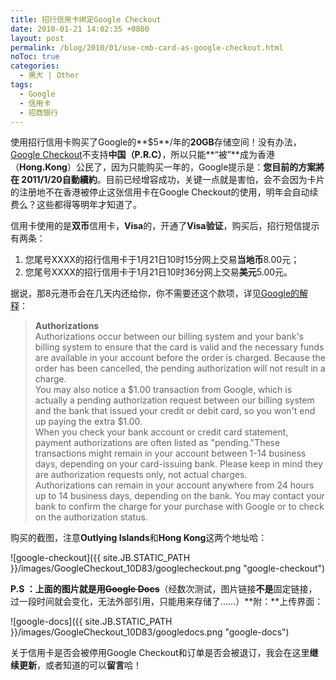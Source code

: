 ```yaml
---
title: 招行信用卡绑定Google Checkout
date: 2010-01-21 14:02:35 +0800
layout: post
permalink: /blog/2010/01/use-cmb-card-as-google-checkout.html
noToc: true
categories:
  - 黑犬 | Other
tags:
  - Google
  - 信用卡
  - 招商银行
---
```

使用招行信用卡购买了Google的**$5**/年的**20GB**存储空间！没有办法，[Google Checkout](https://checkout.google.com/)不支持**中国（P.R.C）**，所以只能**“被”**成为香港（**Hong.Kong**）公民了，因为只能购买一年的，Google提示是：**您目前的方案將在 2011/1/20自動續約**。目前已经增容成功，关键一点就是害怕，会不会因为卡片的注册地不在香港被停止这张信用卡在Google Checkout的使用，明年会自动续费么？这些都得等明年才知道了。

信用卡使用的是**双币**信用卡，**Visa**的，开通了**Visa验证**，购买后，招行短信提示有两条：

1.  您尾号XXXX的招行信用卡于1月21日10时15分网上交易**当地币**8.00元；
2.  您尾号XXXX的招行信用卡于1月21日10时36分网上交易**美元**5.00元。

据说，那8元港币会在几天内还给你，你不需要还这个款项，详见[Google的解释](http://checkout.google.com/support/bin/answer.py?hl=en&answer=105940)：

> **Authorizations**  
> Authorizations occur between our billing system and your bank's billing system to ensure that the card is valid and the necessary funds are available in your account before the order is charged. Because the order has been cancelled, the pending authorization will not result in a charge.  
> You may also notice a $1.00 transaction from Google, which is actually a pending authorization request between our billing system and the bank that issued your credit or debit card, so you won't end up paying the extra $1.00.   
> When you check your bank account or credit card statement, payment authorizations are often listed as "pending."These transactions might remain in your account between 1-14 business days, depending on your card-issuing bank. Please keep in mind they are authorization requests only, not actual charges.  
> Authorizations can remain in your account anywhere from 24 hours up to 14 business days, depending on the bank. You may contact your bank to confirm the charge for your purchase with Google or to check on the authorization status.

购买的截图，注意**Outlying Islands**和**Hong Kong**这两个地址哈：

<!--more-->

  ![google-checkout]({{ site.JB.STATIC_PATH }}/images/GoogleCheckout_10D83/googlecheckout.png "google-checkout")

**P.S ：**上面的图片就是用**~~Google Docs~~**（经数次测试，图片链接**不是**固定链接，过一段时间就会变化，无法外部引用，只能用来存储了……）**附：**上传界面：

![google-docs]({{ site.JB.STATIC_PATH }}/images/GoogleCheckout_10D83/googledocs.png "google-docs")

关于信用卡是否会被停用Google Checkout和订单是否会被退订，我会在这里**继续更新**，或者知道的可以**留言**哈！